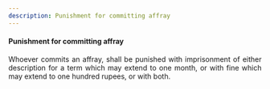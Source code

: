 ```yaml
---
description: Punishment for committing affray
---
```


#### Punishment for committing affray
<div style="text-align: justify">

Whoever commits an affray, shall be punished with imprisonment of either description for a term which may extend to one month, or with fine which may extend to one hundred rupees, or with both.

</div>
